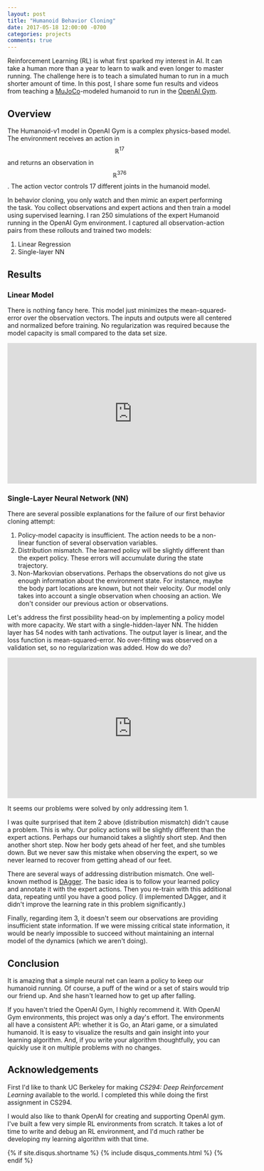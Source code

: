 ```yaml
---
layout: post
title: "Humanoid Behavior Cloning"
date: 2017-05-18 12:00:00 -0700
categories: projects
comments: true
---
```

Reinforcement Learning (RL) is what first sparked my interest in AI. It can take a human more than a year to learn to walk and even longer to master running. The challenge here is to teach a simulated human to run in a much shorter amount of time. In this post, I share some fun results and videos from teaching a [MuJoCo](http://www.mujoco.org/)-modeled humanoid to run in the [OpenAI Gym](https://gym.openai.com/).

## Overview

<script src="https://cdnjs.cloudflare.com/ajax/libs/mathjax/2.7.0/MathJax.js?config=TeX-AMS-MML_HTMLorMML" type="text/javascript"></script>

The Humanoid-v1 model in OpenAI Gym is a complex physics-based model. The environment receives an action in $$\mathbb{R}^{17}$$ and returns an observation in $$\mathbb{R}^{376}$$. The action vector controls 17 different joints in the humanoid model. 

In behavior cloning, you only watch and then mimic an expert performing the task. You collect observations and expert actions and then train a model using supervised learning. I ran 250 simulations of the expert Humanoid running in the OpenAI Gym environment. I captured all observation-action pairs from these rollouts and trained two models:

1. Linear Regression
2. Single-layer NN

## Results

### Linear Model

There is nothing fancy here. This model just minimizes the mean-squared-error over the observation vectors. The inputs and outputs were all centered and normalized before training. No regularization was required because the model capacity is small compared to the data set size. 

<iframe width="560" height="315" src="https://www.youtube.com/embed/gmj45Lmxhy4?rel=0" frameborder="0" allowfullscreen></iframe>

### Single-Layer Neural Network (NN)

There are several possible explanations for the failure of our first behavior cloning attempt:

1. Policy-model capacity is insufficient. The action needs to be a non-linear function of several observation variables.
2. Distribution mismatch. The learned policy will be slightly different than the expert policy. These errors will accumulate during the state trajectory.
3. Non-Markovian observations. Perhaps the observations do not give us enough information about the environment state. For instance, maybe the body part locations are known, but not their velocity. Our model only takes into account a single observation when choosing an action. We don't consider our previous action or observations.

Let's address the first possibility head-on by implementing a policy model with more capacity. We start with a single-hidden-layer NN. The hidden layer has 54 nodes with tanh activations. The output layer is linear, and the loss function is mean-squared-error. No over-fitting was observed on a validation set, so no regularization was added. How do we do?

<iframe width="560" height="315" src="https://www.youtube.com/embed/HRRxu3YYazQ?rel=0" frameborder="0" allowfullscreen></iframe>

It seems our problems were solved by only addressing item 1. 

I was quite surprised that item 2 above (distribution mismatch) didn't cause a problem. This is why. Our policy actions will be slightly different than the expert actions. Perhaps our humanoid takes a slightly short step. And then another short step. Now her body gets ahead of her feet, and she tumbles down. But we never saw this mistake when observing the expert, so we never learned to recover from getting ahead of our feet.

There are several ways of addressing distribution mismatch. One well-known method is [DAgger](https://arxiv.org/pdf/1011.0686.pdf). The basic idea is to follow your learned policy and annotate it with the expert actions. Then you re-train with this additional data, repeating until you have a good policy. (I implemented DAgger, and it didn't improve the learning rate in this problem significantly.)

Finally, regarding item 3, it doesn't seem our observations are providing insufficient state information. If we were missing critical state information, it would be nearly impossible to succeed without maintaining an internal model of the dynamics (which we aren't doing).

## Conclusion

It is amazing that a simple neural net can learn a policy to keep our humanoid running. Of course, a puff of the wind or a set of stairs would trip our friend up. And she hasn't learned how to get up after falling.

If you haven't tried the OpenAI Gym, I highly recommend it. With OpenAI Gym environments, this project was only a day's effort. The environments all have a consistent API: whether it is Go, an Atari game, or a simulated humanoid. It is easy to visualize the results and gain insight into your learning algorithm. And, if you write your algorithm thoughtfully, you can quickly use it on multiple problems with no changes.

## Acknowledgements

First I'd like to thank UC Berkeley for making *CS294: Deep Reinforcement Learning* available to the world. I completed this  while doing the first assignment in CS294.

I would also like to thank OpenAI for creating and supporting OpenAI gym. I've built a few very simple RL environments from scratch. It takes a lot of time to write and debug an RL environment, and I'd much rather be developing my learning algorithm with that time. 

{% if site.disqus.shortname %}
  {% include disqus_comments.html %}
{% endif %}
